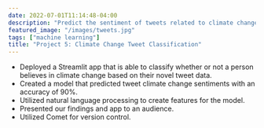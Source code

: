 ```yaml
---
date: 2022-07-01T11:14:48-04:00
description: "Predict the sentiment of tweets related to climate change."
featured_image: "/images/tweets.jpg"
tags: ["machine learning"]
title: "Project 5: Climate Change Tweet Classification"
---
```

- Deployed a Streamlit app that is able to classify whether or not a person believes in climate change based on their novel tweet data.
- Created a model that predicted tweet climate change sentiments with an accuracy of 90%.
- Utilized natural language processing to create features for the model.
- Presented our findings and app to an audience.
- Utilized Comet for version control.